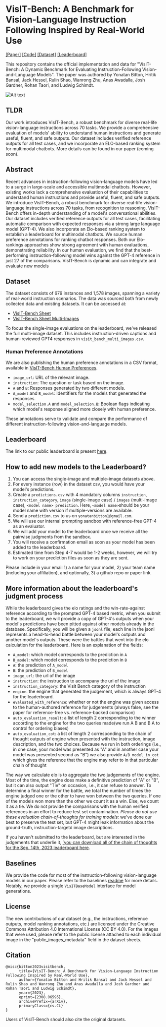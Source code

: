 # VisIT-Bench: A Benchmark for Vision-Language Instruction Following Inspired by Real-World Use

[[Paper]](https://arxiv.org/abs/2308.06595) [[Code]](https://github.com/mlfoundations/VisIT-Bench/) [[Dataset]](https://huggingface.co/datasets/mlfoundations/VisIT-Bench) [[Leaderboard]](https://huggingface.co/spaces/mlfoundations/VisIT-Bench-Leaderboard)

This repository contains the official implementation and data for "VisIT-Bench: A Dynamic Benchmark for Evaluating Instruction-Following Vision-and-Language Models". The paper was authored by Yonatan Bitton, Hritik Bansal, Jack Hessel, Rulin Shao, Wanrong Zhu, Anas Awadalla, Josh Gardner, Rohan Taori, and Ludwig Schimdt.

![Alt text](fig1.png)

## TLDR

Our work introduces VisIT-Bench, a robust benchmark for diverse real-life vision-language instructions across 70 tasks. We provide a comprehensive evaluation of models' ability to understand human instructions and generate useful, fluent, and safe outputs. Our dataset includes verified reference outputs for all test cases, and we incorporate an ELO-based ranking system for multimodal chatbots. More details can be found in our paper (coming soon).

## Abstract

Recent advances in instruction-following vision-language models have led to a surge in large-scale and accessible multimodal chatbots. 
However, existing works lack a comprehensive evaluation of their capabilities to understand human instructions and provide useful, fluent, and safe outputs. We introduce VisIT-Bench, a robust benchmark for diverse real-life vision-language instructions across 70 tasks, from recognition to reasoning. VisIT-Bench offers in-depth understanding of a model's conversational abilities. Our dataset includes verified reference outputs for all test cases, facilitating automatic comparison with expected responses via a strong large language model (GPT-4). We also incorporate an Elo-based ranking system to establish a leaderboard for 
multimodal chatbots. We source human preference annotations for ranking chatbot responses. Both our Elo-rankings approaches show strong agreement with human evaluations, demonstrating reliability. In our human evaluation, we find that the best-performing instruction-following model wins against the GPT-4 reference in just 27 of the comparisons. VisIT-Bench is dynamic and can integrate and evaluate new models

## Dataset

The dataset consists of 679 instances and 1,578 images, spanning a variety of real-world instruction scenarios. The data was sourced both from newly collected data and existing datasets. It can be accessed at:

- [VisIT-Bench Sheet](https://docs.google.com/spreadsheets/d/1hi8rGXf2WYufkFvGJ2MZ92JNChliM1QEJwZxNboUFlE/edit?usp=sharing)
- [VisIT-Bench Sheet Multi-Images](https://docs.google.com/spreadsheets/d/1IgCjJEd_obCawo1rWYfRZ_J7eiHP_68db5_OaNchKL0/edit?usp=sharing)

To focus the single-image evaluations on the leaderboard, we've released the full multi-image dataset. This includes instruction-driven captions and human-reviewed GPT4 responses in `visit_bench_multi_images.csv`.

### Human Preference Annotations
We are also publishing the human preference annotations in a CSV format, available in [VisIT-Bench Human Preferences](https://github.com/mlfoundations/VisIT-Bench/blob/main/visit_bench_human_preferences.csv).

- `image_url`: URL of the relevant image.
- `instruction`: The question or task based on the image.
- `A` and `B`: Responses generated by two different models.
- `A_model` and `B_model`: Identifiers for the models that generated the responses.
- `model_selection.A` and `model_selection.B`: Boolean flags indicating which model's response aligned more closely with human preference.

These annotations serve to validate and compare the performance of different instruction-following vision-and-language models.

## Leaderboard

The link to our public leaderboard is present [here](https://visit-bench.github.io/).

## How to add new models to the Leaderboard?

1. You can access the single-image and multiple-image datasets above.
2. For every instance (row) in the dataset csv, you would have your model's predictions.
3. Create a `predictions.csv` with 4 mandatory columns `instruction`, `instruction_category`, `image` (single-image case) / `images` (multi-image case), `<model name> prediction`. Here, `<model name>`should be your model name with version if multiple-versions are available. 
4. Send a `prediction.csv` to us on `yonatanbitton1@gmail.com`. 
5. We will use our internal prompting sandbox with reference-free GPT-4 as an evaluator.
6. We will add your model to the leaderboard once we receive all the pairwise judgments from the sandbox.  
7. You will receive a confirmation email as soon as your model has been added to the leaderboard.
8. Estimated time from Step 4-7 would be 1-2 weeks, however, we will try to work on your prediction files as soon as they are sent.

Please include in your email 1) a name for your model, 2) your team name (including your affiliation), and optionally, 3) a github repo or paper link.

## More information about the leaderboard's judgment process

While the leaderboard gives the elo ratings and the win-rate-against reference according to the prompted GPT-4 based metric, when you submit to the leaderboard, we will provide a copy of GPT-4's outputs when your model's predictions have been pitted against other models already in the database. Specifically, you will be given a `jsonl` file; each line in the jsonl represents a head-to-head battle between your model's outputs and another model's outputs. These were the battles that went into the elo calculation for the leaderboard. Here is an explanation of the fields:

* `A_model`: which model corresponds to the prediction in `A`
* `B_model`: which model corresponds to the prediction in `B`
* `A`: the prediction of `A_model`
* `B`: the prediction of `B_model`
* `image_url`: the url of the image
* `instruction`: the instruction to accompany the url of the image
* `instruction_category`: the Visit Bench category of the instruction
* `engine`: the engine that generated the judgement, which is always GPT-4 for the leaderboard.
* `evaluated_with_reference`: whether or not the engine was given access to the human-authored reference for judgements (always false, see the paper for reference-free vs. reference-backed comparison)
* `auto_evaluation_result`: a list of length 2 corresponding to the winner according to the engine for the two queries made(we run A B and B A to control for ordering biases)
* `auto_evaluation_cot`: a list of length 2 corresponding to the chain of thought outputs of engine when presented with the instruction, image description, and the two choices. Because we run in both orderings (i.e., in one case, your model was presented as "A" and in another case your model was presented second as "B") we also provide `A/B_model_in_cot` which gives the reference that the engine may refer to in that particular chain of thought

The way we calculate elo is to aggregate the two judgements of the engine. Most of the time, the engine does make a definitive prediction of "A" or "B", but it can also output "Tie" on occasion, i.e., it can refuse to answer. To determine a final winner for the battle, we total the number of times the engine judged one or the other to have won between the two queries. If one of the models won more than the other we count it as a win. Else, we count it as a tie. We do not provide the comparisons with the human verified references in an effort to reduce test set contamination. *Please do not use these evaluation chain-of-thoughts for training models:* we've done our best to preserve the test set, but GPT-4 might leak information about the ground-truth, instruction-targetd image descriptions.

If you haven't submitted to the leaderboard, but are interested in the judgements that underlie it, [`you can download all of the chain of thoughts for the Sep. 14th, 2023 leaderboard here](https://storage.googleapis.com/ai2-jack-public/visit_bench/battle_info_for_leaderboard_no_human_refs_Sep142023.json.zip).

## Baselines 

We provide the code for most of the instruction-following vision-language models in our paper. Please refer to the baselines [readme](baselines/README.md) for more details. Notably, we provide a single `VisITBaseModel` interface for model generations. 

## License
The new contributions of our dataset (e.g., the instructions, reference outputs, model ranking annotations, etc.) are licensed under the Creative Commons Attribution 4.0 International License (CC BY 4.0).
For the images that were used, please refer to the public license attached to each individual image in the "public_images_metadata" field in the dataset sheets.

## Citation
```
@misc{bitton2023visitbench,
      title={VisIT-Bench: A Benchmark for Vision-Language Instruction Following Inspired by Real-World Use}, 
      author={Yonatan Bitton and Hritik Bansal and Jack Hessel and Rulin Shao and Wanrong Zhu and Anas Awadalla and Josh Gardner and Rohan Taori and Ludwig Schimdt},
      year={2023},
      eprint={2308.06595},
      archivePrefix={arXiv},
      primaryClass={cs.CL}
}
```
Users of VisIT-Bench should also cite the original datasets.

